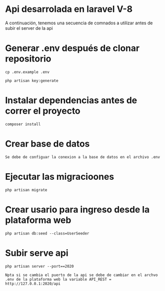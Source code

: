 # Api desarrolada en laravel V-8

A continuación, tenemos una secuencia de comnados a utilizar antes de subir el server de la api

# Generar .env después de clonar repositorio

```
cp .env.example .env

php artisan key:generate

```

# Instalar dependencias antes de correr el proyecto

```
composer install

```

# Crear base de datos

```
Se debe de configuar la conexion a la base de datos en el archivo .env

```

# Ejecutar las migracioones

```
php artisan migrate

```

# Crear usario para ingreso desde la plataforma web

```
php artisan db:seed --class=UserSeeder

```

# Subir serve api

```
php artisan server --port==2020

Npta si se cambia el puerto de la api se debe de cambiar en el archvo .env de la plataforma web la variable API_REST = http://127.0.0.1:2020/api

```
